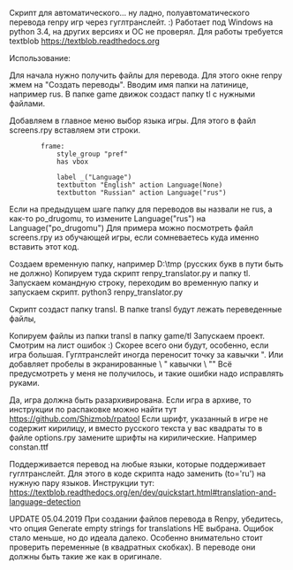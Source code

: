 Скрипт для автоматического... ну ладно, полуавтоматического перевода renpy игр
через гуглтранслейт. :)
Работает под Windows на python 3.4, на других версиях и ОС не проверял.
Для работы требуется textblob https://textblob.readthedocs.org

Использование:

Для начала нужно получить файлы для перевода.
Для этого окне renpy жмем на "Создать переводы". Вводим имя папки на латинице, например rus.
В папке game движок создаст папку tl с нужными файлами.

Добавляем в главное меню выбор языка игры.
Для этого в файл screens.rpy вставляем эти строки.

            frame:
                style_group "pref"
                has vbox

                label _("Language")
                textbutton "English" action Language(None)
                textbutton "Russian" action Language("rus")

Если на предыдущем шаге папку для переводов вы назвали не rus,
а как-то po_drugomu, то измените Language("rus") на Language("po_drugomu")
Для примера можно посмотреть файл screens.rpy из обучающей игры, если сомневаетесь
куда именно вставить этот код.

Создаем временную папку, например D:\tmp (русских букв в пути быть не должно)
Копируем туда скрипт renpy_translator.py и папку tl.
Запускаем командную строку, переходим во временную папку и запускаем скрипт.
python3 renpy_translator.py

Скрипт создаст папку transl.
В папке transl будут лежать переведенные файлы,

Копируем файлы из папки transl в папку game/tl
Запускаем проект.
Смотрим на лист ошибок :) Скорее всего они будут, особенно, если игра большая.
Гуглтранслейт иногда переносит точку за кавычки ".
Или добавляет пробелы в экранированные \ " кавычки \ ""
Всё предусмотреть у меня не получилось, и такие ошибки надо исправлять руками.

Да, игра должна быть разархивирована. Если игра в архиве, то инструкции по распаковке
можно найти тут https://github.com/Shizmob/rpatool
Если шрифт, указанный в игре не содержит кирилицу, и вместо русского текста у вас квадраты
то в файле options.rpy замените шрифты на кирилические. Например constan.ttf

Поддерживается перевод на любые языки, которые поддерживает гуглтранслейт. Для этого в коде
скрипта надо заменить (to='ru') на нужную пару языков. Инструкции тут:
https://textblob.readthedocs.org/en/dev/quickstart.html#translation-and-language-detection


UPDATE 05.04.2019
При создании файлов перевода в Renpy, убедитесь, что опция Generate empty strings for translations НЕ выбрана.
Ощибок стало меньше, но до идеала далеко. Особенно внимательно стоит проверить переменные (в квадратных скобках). 
В переводе они должны быть такие же как в оригинале. 
